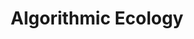 ---
layout: module
num: 8
title: Algorithmic Ecology
type: lecture
draft: 0
group: 4
show_schedule: 1
due_date: 2024-01-30
slides:
  - url: TBA
    title: Algorithmic Ecology
readings:
  - title: "The Algorithmic Ecology: An Abolitionist Tool for Organizing Against Algorithms"
    url: https://stoplapdspying.medium.com/the-algorithmic-ecology-an-abolitionist-tool-for-organizing-against-algorithms-14fcbd0e64d0
    author: Stop LAPD Spying Coalition & Free Radicals 
    date: 2020, March 2
    source: Medium
  - title: Teachable Machine Tutorial
    url: https://teachablemachine.withgoogle.com/v1/
    source: Google
    optional: 1
  - title: "Automated Apartheid: How Facial Recognition Fragments, Segregates and Controls Palestinians in the Opt"
    url: https://www.amnestyusa.org/wp-content/uploads/2023/05/automated_apartheid_online_AmnestyUSA.pdf
    author: Amnesty International
    date: 2023
    optional: 1
  - title: "Cameras in the Classroom: Facial Recognition Technology in Schools"
    url: https://stpp.fordschool.umich.edu/sites/stpp/files/uploads/file-assets/cameras_in_the_classroom_full_report.pdf
    author: Galligan, C., Rosenfeld, H., Kleinman, M., & Parthasarathy, S.
    date: 2020
    source: University of Michigan Technology Assessment Project
    optional: 1
  - title: " Surveillance U: Has Virtual Proctoring Gone Too Far?"
    url: https://interactive.yr.media/has-virtual-proctoring-gone-too-far/
    author: Harwood, Z. & YR Interactive
    date: 2021
    source: YR Media
    optional: 1
---